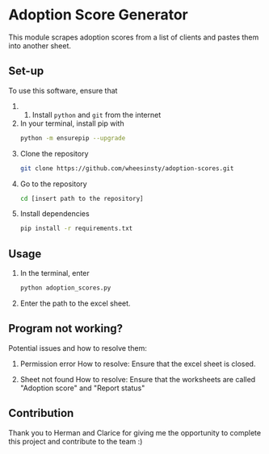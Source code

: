# Adoption Score Generator
This module scrapes adoption scores from a list of clients and pastes them into another sheet.

## Set-up
To use this software, ensure that
1. 1. Install `python` and `git` from the internet
2. In your terminal, install pip with 
   ```bash
   python -m ensurepip --upgrade
3. Clone the repository
   ```bash
   git clone https://github.com/wheesinsty/adoption-scores.git
4. Go to the repository
   ```bash
   cd [insert path to the repository]
5. Install dependencies
   ```bash
   pip install -r requirements.txt

## Usage
1. In the terminal, enter
   ```bash
   python adoption_scores.py
2. Enter the path to the excel sheet.

## Program not working?
Potential issues and how to resolve them:

1. Permission error
   How to resolve: Ensure that the excel sheet is closed.

2. Sheet not found
   How to resolve: Ensure that the worksheets are called "Adoption score" and "Report status"

## Contribution
Thank you to Herman and Clarice for giving me the opportunity to complete this project and contribute to the team :)
